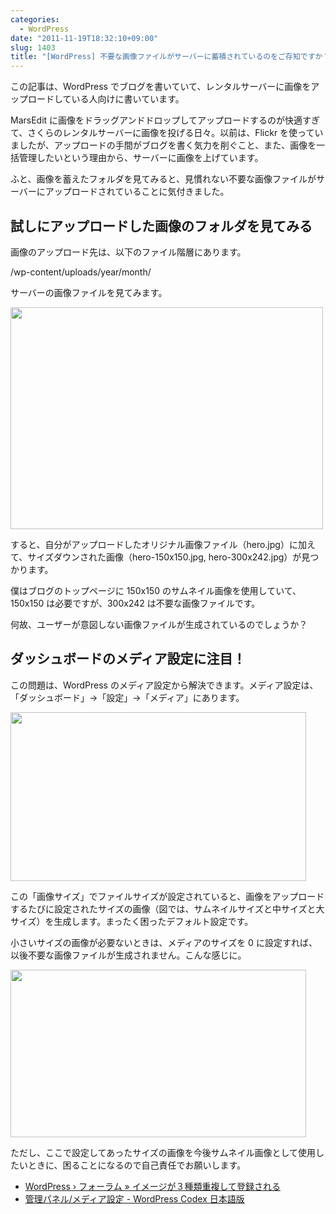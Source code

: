 ```yaml
---
categories:
  - WordPress
date: "2011-11-19T18:32:10+09:00"
slug: 1403
title: "[WordPress] 不要な画像ファイルがサーバーに蓄積されているのをご存知ですか？"
---
```


この記事は、WordPress でブログを書いていて、レンタルサーバーに画像をアップロードしている人向けに書いています。

MarsEdit に画像をドラッグアンドドロップしてアップロードするのが快適すぎて、さくらのレンタルサーバーに画像を投げる日々。以前は、Flickr を使っていましたが、アップロードの手間がブログを書く気力を削ぐこと、また、画像を一括管理したいという理由から、サーバーに画像を上げています。

ふと、画像を蓄えたフォルダを見てみると、見慣れない不要な画像ファイルがサーバーにアップロードされていることに気付きました。

## 試しにアップロードした画像のフォルダを見てみる

画像のアップロード先は、以下のファイル階層にあります。

/wp-content/uploads/year/month/

サーバーの画像ファイルを見てみます。

<img alt="" src="/images/2011/11/1403_1.png" width="500" height="355">

すると、自分がアップロードしたオリジナル画像ファイル（hero.jpg）に加えて、サイズダウンされた画像（hero-150x150.jpg, hero-300x242.jpg）が見つかります。

僕はブログのトップページに 150x150 のサムネイル画像を使用していて、150x150 は必要ですが、300x242 は不要な画像ファイルです。

何故、ユーザーが意図しない画像ファイルが生成されているのでしょうか？

## ダッシュボードのメディア設定に注目！

この問題は、WordPress のメディア設定から解決できます。メディア設定は、「ダッシュボード」→「設定」→「メディア」にあります。

<img alt="" src="/images/2011/11/1403_2.png" width="473" height="270">

この「画像サイズ」でファイルサイズが設定されていると、画像をアップロードするたびに設定されたサイズの画像（図では、サムネイルサイズと中サイズと大サイズ）を生成します。まったく困ったデフォルト設定です。

小さいサイズの画像が必要ないときは、メディアのサイズを 0 に設定すれば、以後不要な画像ファイルが生成されません。こんな感じに。

<img alt="" src="/images/2011/11/1403_3.png" width="473" height="268">

ただし、ここで設定してあったサイズの画像を今後サムネイル画像として使用したいときに、困ることになるので自己責任でお願いします。

- [WordPress › フォーラム » イメージが３種類重複して登録される](http://ja.forums.wordpress.org/topic/1322)
- [管理パネル/メディア設定 - WordPress Codex 日本語版](http://wpdocs.sourceforge.jp/%E7%AE%A1%E7%90%86%E3%83%91%E3%83%8D%E3%83%AB/%E3%83%A1%E3%83%87%E3%82%A3%E3%82%A2%E8%A8%AD%E5%AE%9A)
